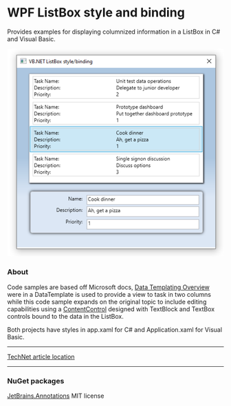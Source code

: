# WPF ListBox style and binding 
Provides examples for displaying columnized information in a ListBox in C# and Visual Basic.

![image](../assets/ListViewImage.png)

### About
Code samples are based off Microsoft docs, [Data Templating Overview](https://docs.microsoft.com/en-us/dotnet/framework/wpf/data/data-templating-overview) were in a DataTemplate is used to provide a view to task in two columns while this code sample expands on the original topic to include editing capabilities using a [ContentControl](https://docs.microsoft.com/en-us/uwp/api/windows.ui.xaml.controls.contentcontrol) designed with TextBlock and TextBox controls bound to the data in the ListBox.

Both projects have styles in app.xaml for C# and Application.xaml for Visual Basic.

---
[TechNet article location](https://social.technet.microsoft.com/wiki/contents/articles/53502.wpf-listbox-data-templatingstyling.aspx)

---

### NuGet packages
[JetBrains.Annotations](https://www.nuget.org/packages/JetBrains.Annotations) MIT license

